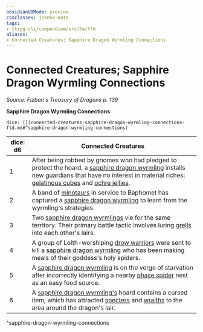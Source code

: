 ```yaml
---
obsidianUIMode: preview
cssclasses: json5e-note
tags:
- ttrpg-cli/compendium/src/5e/ftd
aliases:
- Connected Creatures; Sapphire Dragon Wyrmling Connections
---
```

# Connected Creatures; Sapphire Dragon Wyrmling Connections
*Source: Fizban's Treasury of Dragons p. 139* 

**Sapphire Dragon Wyrmling Connections**

`dice: [](connected-creatures-sapphire-dragon-wyrmling-connections-ftd.md#^sapphire-dragon-wyrmling-connections)`

| dice: d6 | Connected Creatures |
|----------|---------------------|
| 1 | After being robbed by gnomes who had pledged to protect the hoard, a [sapphire dragon wyrmling](/3-Mechanics/CLI/Compendium/bestiary/dragon/sapphire-dragon-wyrmling-ftd.md) installs new guardians that have no interest in material riches: [gelatinous cubes](/3-Mechanics/CLI/Compendium/bestiary/ooze/gelatinous-cube.md) and [ochre jellies](/3-Mechanics/CLI/Compendium/bestiary/ooze/ochre-jelly.md). |
| 2 | A band of [minotaurs](/3-Mechanics/CLI/Compendium/bestiary/monstrosity/minotaur.md) in service to Baphomet has captured a [sapphire dragon wyrmling](/3-Mechanics/CLI/Compendium/bestiary/dragon/sapphire-dragon-wyrmling-ftd.md) to learn from the wyrmling's strategies. |
| 3 | Two [sapphire dragon wyrmlings](/3-Mechanics/CLI/Compendium/bestiary/dragon/sapphire-dragon-wyrmling-ftd.md) vie for the same territory. Their primary battle tactic involves luring [grells](/3-Mechanics/CLI/Compendium/bestiary/aberration/grell.md) into each other's lairs. |
| 4 | A group of Lolth-worshiping [drow warriors](/3-Mechanics/CLI/Compendium/bestiary/humanoid/drow-elite-warrior.md) were sent to kill a [sapphire dragon wyrmling](/3-Mechanics/CLI/Compendium/bestiary/dragon/sapphire-dragon-wyrmling-ftd.md) who has been making meals of their goddess's holy spiders. |
| 5 | A [sapphire dragon wyrmling](/3-Mechanics/CLI/Compendium/bestiary/dragon/sapphire-dragon-wyrmling-ftd.md) is on the verge of starvation after incorrectly identifying a nearby [phase spider](/3-Mechanics/CLI/Compendium/bestiary/monstrosity/phase-spider.md) nest as an easy food source. |
| 6 | A [sapphire dragon wyrmling's](/3-Mechanics/CLI/Compendium/bestiary/dragon/sapphire-dragon-wyrmling-ftd.md) hoard contains a cursed item, which has attracted [specters](/3-Mechanics/CLI/Compendium/bestiary/undead/specter.md) and [wraiths](/3-Mechanics/CLI/Compendium/bestiary/undead/wraith.md) to the area around the dragon's lair. |
^sapphire-dragon-wyrmling-connections